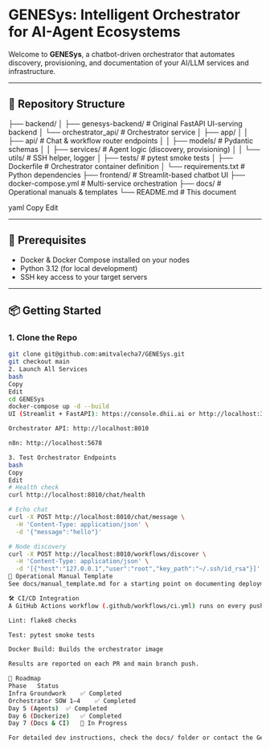 # GENESys: Intelligent Orchestrator for AI-Agent Ecosystems

Welcome to **GENESys**, a chatbot-driven orchestrator that automates discovery, provisioning, and documentation of your AI/LLM services and infrastructure.

---

## 🚀 Repository Structure

├── backend/
│ ├── genesys-backend/ # Original FastAPI UI-serving backend
│ └── orchestrator_api/ # Orchestrator service
│ ├── app/
│ │ ├── api/ # Chat & workflow router endpoints
│ │ ├── models/ # Pydantic schemas
│ │ ├── services/ # Agent logic (discovery, provisioning)
│ │ └── utils/ # SSH helper, logger
│ ├── tests/ # pytest smoke tests
│ ├── Dockerfile # Orchestrator container definition
│ └── requirements.txt # Python dependencies
├── frontend/ # Streamlit-based chatbot UI
├── docker-compose.yml # Multi-service orchestration
├── docs/ # Operational manuals & templates
└── README.md # This document

yaml
Copy
Edit

---

## 🔧 Prerequisites

- Docker & Docker Compose installed on your nodes
- Python 3.12 (for local development)
- SSH key access to your target servers

---

## 📦 Getting Started

### 1. Clone the Repo
```bash
git clone git@github.com:amitvalecha7/GENESys.git
git checkout main
2. Launch All Services
bash
Copy
Edit
cd GENESys
docker-compose up -d --build
UI (Streamlit + FastAPI): https://console.dhii.ai or http://localhost:3012

Orchestrator API: http://localhost:8010

n8n: http://localhost:5678

3. Test Orchestrator Endpoints
bash
Copy
Edit
# Health check
curl http://localhost:8010/chat/health

# Echo chat
curl -X POST http://localhost:8010/chat/message \
  -H 'Content-Type: application/json' \
  -d '{"message":"hello"}'

# Node discovery
curl -X POST http://localhost:8010/workflows/discover \
  -H 'Content-Type: application/json' \
  -d '[{"host":"127.0.0.1","user":"root","key_path":"~/.ssh/id_rsa"}]'
📑 Operational Manual Template
See docs/manual_template.md for a starting point on documenting deployments, architecture, and runbooks.

🛠️ CI/CD Integration
A GitHub Actions workflow (.github/workflows/ci.yml) runs on every push:

Lint: flake8 checks

Test: pytest smoke tests

Docker Build: Builds the orchestrator image

Results are reported on each PR and main branch push.

📅 Roadmap
Phase	Status
Infra Groundwork	✅ Completed
Orchestrator SOW 1–4	✅ Completed
Day 5 (Agents)	✅ Completed
Day 6 (Dockerize)	✅ Completed
Day 7 (Docs & CI)	🔄 In Progress

For detailed dev instructions, check the docs/ folder or contact the GenAI team.
